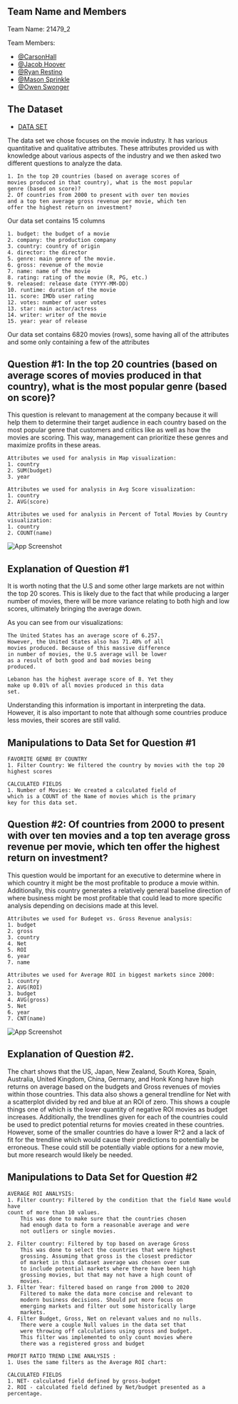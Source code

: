 
## Team Name and Members

Team Name: 21479_2

Team Members:
* [@CarsonHall](https://github.com/carsonehall15/21479)
* [@Jacob Hoover](https://github.com/Jakehoov1/SQLGroupProject2)
* [@Ryan Restino](https://github.com/rrestino/Ryan-Restino-MIST4610-GroupProject2)
* [@Mason Sprinkle](https://github.com/masonSprinkle/21479)
* [@Owen Swonger](https://github.com/ocs08576/21479)


## The Dataset


* [DATA SET](https://www.kaggle.com/datasets/danielgrijalvas/movies)

The data set we chose focuses on the movie industry. It has various quantitative and qualitative attributes. These attributes provided us with knowledge about various aspects of the industry and we then asked two different questions to analyze the data.

    1. In the top 20 countries (based on average scores of 
    movies produced in that country), what is the most popular 
    genre (based on score)?
    2. Of countries from 2000 to present with over ten movies 
    and a top ten average gross revenue per movie, which ten 
    offer the highest return on investment? 

Our data set contains 15 columns

    1. budget: the budget of a movie
    2. company: the production company
    3. country: country of origin
    4. director: the director
    5. genre: main genre of the movie.
    6. gross: revenue of the movie
    7. name: name of the movie
    8. rating: rating of the movie (R, PG, etc.)
    9. released: release date (YYYY-MM-DD)
    10. runtime: duration of the movie
    11. score: IMDb user rating
    12. votes: number of user votes
    13. star: main actor/actress
    14. writer: writer of the movie
    15. year: year of release

Our data set contains 6820 movies (rows), some having all of the attributes and some only containing a few of the attributes


## Question #1: In the top 20 countries (based on average scores of movies produced in that country), what is the most popular genre (based on score)?

This question is relevant to management at the company because it will help them to determine their target audience in each country based on the most popular genre that customers and critics like as well as how the movies are scoring. This way, management can prioritize these genres and maximize profits in these areas.


    Attributes we used for analysis in Map visualization: 
    1. country
    2. SUM(budget)
    3. year

    Attributes we used for analysis in Avg Score visualization:
    1. country
    2. AVG(score)

    Attributes we used for analysis in Percent of Total Movies by Country visualization:
    1. country
    2. COUNT(name)
    

![App Screenshot](https://raw.githubusercontent.com/carsonehall15/21479/main/Screen%20Shot%202023-04-27%20at%205.17.02%20PM.png)


## Explanation of Question #1
It is worth noting that the U.S and some other large markets are not within the top 20 scores. This is likely due to the fact that while producing a larger number of movies, there will be more variance relating to both high and low scores, ultimately bringing the average down. 

As you can see from our visualizations:
    
    The United States has an average score of 6.257.
    However, the United States also has 71.40% of all 
    movies produced. Because of this massive difference 
    in number of movies, the U.S average will be lower  
    as a result of both good and bad movies being 
    produced.

    Lebanon has the highest average score of 8. Yet they 
    make up 0.01% of all movies produced in this data  
    set.

Understanding this information is important in interpreting the data. However, it is also important to note that although some countries produce less movies, their scores are still valid. 


## Manipulations to Data Set for Question #1

    FAVORITE GENRE BY COUNTRY
    1. Filter Country: We filtered the country by movies with the top 20    
    highest scores

    CALCULATED FIELDS
    1. Number of Movies: We created a calculated field of 
    which is a COUNT of the Name of movies which is the primary 
    key for this data set. 

## Question #2: Of countries from 2000 to present with over ten movies and a top ten average gross revenue per movie, which ten offer the highest return on investment? 

This question would be important for an executive to determine where in which country it might be the most profitable to produce a movie within. Additionally, this country generates a relatively general baseline direction of where business might be most profitable that could lead to more specific analysis depending on decisions made at this level. 

    Attributes we used for Budeget vs. Gross Revenue analysis: 
    1. budget
    2. gross
    3. country
    4. Net
    5. ROI
    6. year 
    7. name

    Attributes we used for Average ROI in biggest markets since 2000:
    1. country
    2. AVG(ROI)
    3. budget
    4. AVG(gross)
    5. Net
    6. year
    7. CNT(name)


![App Screenshot](https://raw.githubusercontent.com/carsonehall15/21479/main/Screen%20Shot%202023-04-27%20at%205.59.17%20PM.png)
## Explanation of Question #2. 

The chart shows that the US, Japan, New Zealand, South Korea, Spain, Australia, United Kingdom, China, Germany, and Honk Kong have high returns on average based on the budgets and Gross revenues of movies within those countries. This data also shows a general trendline for Net with a scatterplot divided by red and blue at an ROI of zero. This shows a couple things one of which is the lower quantity of negative ROI movies as budget increases. Additionally, the trendlines given for each of the countries could be used to predict potential returns for movies created  in these countries. However, some of the smaller countries do have a lower R^2 and a lack of fit for the trendline which would cause their predictions to potentially be erroneous. These could still be potentially viable options for a new movie, but more research would likely be needed. 

## Manipulations to Data Set for Question #2

    AVERAGE ROI ANALYSIS: 
    1. Filter country: Filtered by the condition that the field Name would have 
    count of more than 10 values. 
        This was done to make sure that the countries chosen
        had enough data to form a reasonable average and were   
        not outliers or single movies. 

    2. Filter country: Filtered by top based on average Gross 
        This was done to select the countries that were highest
        grossing. Assuming that gross is the closest predictor  
        of market in this dataset average was chosen over sum
        to include potential markets where there have been high
        grossing movies, but that may not have a high count of 
        movies. 
    3. Filter Year: filtered based on range from 2000 to 2020 
        Filtered to make the data more concise and relevant to
        modern business decisions. Should put more focus on
        emerging markets and filter out some historically large
        markets. 
    4. Filter Budget, Gross, Net on relevant values and no nulls.
        There were a couple Null values in the data set that
        were throwing off calculations using gross and budget.
        This filter was implemented to only count movies where 
        there was a registered gross and budget

    PROFIT RATIO TREND LINE ANALYSIS :
    1. Uses the same filters as the Average ROI chart: 

    CALCULATED FIELDS
    1. NET- calculated field defined by gross-budget 
    2. ROI - calculated field defined by Net/budget presented as a percentage. 

